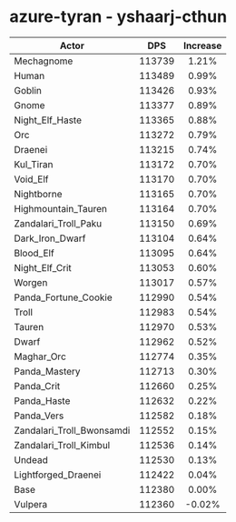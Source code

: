 # azure-tyran - yshaarj-cthun
| Actor | DPS | Increase |
|---|:---:|:---:|
|Mechagnome|113739|1.21%|
|Human|113489|0.99%|
|Goblin|113426|0.93%|
|Gnome|113377|0.89%|
|Night_Elf_Haste|113365|0.88%|
|Orc|113272|0.79%|
|Draenei|113215|0.74%|
|Kul_Tiran|113172|0.70%|
|Void_Elf|113170|0.70%|
|Nightborne|113165|0.70%|
|Highmountain_Tauren|113164|0.70%|
|Zandalari_Troll_Paku|113150|0.69%|
|Dark_Iron_Dwarf|113104|0.64%|
|Blood_Elf|113095|0.64%|
|Night_Elf_Crit|113053|0.60%|
|Worgen|113017|0.57%|
|Panda_Fortune_Cookie|112990|0.54%|
|Troll|112983|0.54%|
|Tauren|112970|0.53%|
|Dwarf|112962|0.52%|
|Maghar_Orc|112774|0.35%|
|Panda_Mastery|112713|0.30%|
|Panda_Crit|112660|0.25%|
|Panda_Haste|112632|0.22%|
|Panda_Vers|112582|0.18%|
|Zandalari_Troll_Bwonsamdi|112552|0.15%|
|Zandalari_Troll_Kimbul|112536|0.14%|
|Undead|112530|0.13%|
|Lightforged_Draenei|112422|0.04%|
|Base|112380|0.00%|
|Vulpera|112360|-0.02%|
